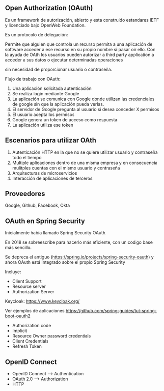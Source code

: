 ## Open Authorization (OAuth)

Es un framework de autorización, abierto y esta construido estandares IETF y licenciado bajo OpenWeb Foundation.

Es un protocolo de delegación:

Permite que alguien que controla un recurso permita a una aplicación de software acceder a ese recurso en su propio nombre si pasar oir ello.
Con la ayuda de OAth los usuarios pueden autorizar a third party application a acceder a sus datos o ejecutar determinadas operaciones

sin necesidad de proporcionar usuario o contraseña.

Flujo de trabajo con OAuth:

1. Una aplicación solicitada autenticación
2. Se realiza login mediante Google
3. La aplicación se comunica con Google donde utilizan las credenciales de google sin que la aplicación pueda verlas.
4. El servidor de Google pregunta al usuario si desea conceder X permisos
5. El usuario acepta los permisos
6. Google genera un token de acceso como respuesta
7. La aplicación utiliza ese token

## Escenarios para utilizar OAth
1. Autenticación HTTP en la que no se quiere utilizar usuario y contraseña todo el tiempo
2. Multiple aplicaciones dentro de una misma empresa y en consecuencia mulitples cuentas con el mismo usuario y contraseña
3. Arquitecturas de microservicios
4. Interacción de aplicaciones de terceros

## Proveedores

Google, Github, Facebook, Okta

## OAuth en Spring Security

Inicialmente había llamado Spring Security OAuth.

En 2018 se sobreescribe para hacerlo más eficiente, con un codigo base más sencillo.

Se depreca el antiguo (https://spring.io/projects/spring-security-oauth) y ahora OAuth está integrado sobre el propio Spring Security

Incluye:

* Client Support
* Resource server
* Authorization Server

Keycloak: https://www.keycloak.org/

Ver ejemplos de aplicaciones https://github.com/spring-guides/tut-spring-boot-oauth2

* Authorization code
* Implicit
* Resource Owner password credentials
* Client Credentials
* Refresh Token

## OpenID Connect
* OpenID Connect --> Authentication
* OAuth 2.0 --> Authorization
* HTTP

